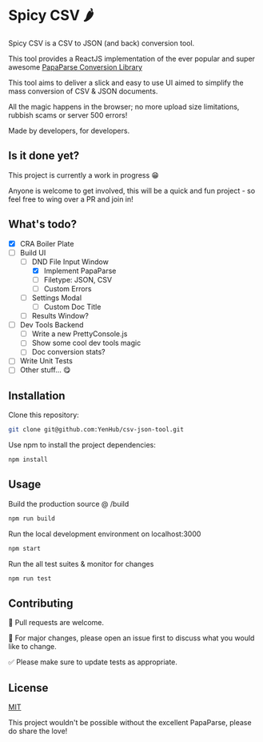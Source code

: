 # Spicy CSV 🌶

Spicy CSV is a CSV to JSON (and back) conversion tool.

This tool provides a ReactJS implementation of the ever popular and super awesome [PapaParse Conversion Library](https://github.com/mholt/PapaParse)

This tool aims to deliver a slick and easy to use UI aimed to simplify the mass conversion of CSV & JSON documents.

All the magic happens in the browser; no more upload size limitations, rubbish scams or server 500 errors!

Made by developers, for developers.

## Is it done yet?

This project is currently a work in progress 😁

Anyone is welcome to get involved, this will be a quick and fun project - so feel free to wing over a PR and join in! 

## What's todo?

- [x] CRA Boiler Plate
- [ ] Build UI
    - [ ] DND File Input Window
        - [x] Implement PapaParse
        - [ ] Filetype: JSON, CSV
        - [ ] Custom Errors
    - [ ] Settings Modal
        - [ ] Custom Doc Title
    - [ ] Results Window?
- [ ] Dev Tools Backend
    - [ ] Write a new PrettyConsole.js
    - [ ] Show some cool dev tools magic
    - [ ] Doc conversion stats?
- [ ] Write Unit Tests
- [ ] Other stuff... 😋

## Installation

Clone this repository:

```bash
git clone git@github.com:YenHub/csv-json-tool.git
```

Use npm to install the project dependencies:

```bash
npm install
```

## Usage

Build the production source @ /build

```bash
npm run build
```

Run the local development environment on localhost:3000

```bash
npm start
```

Run the all test suites & monitor for changes

```bash
npm run test
```

## Contributing

🚀 Pull requests are welcome.

🔨 For major changes, please open an issue first to discuss what you would like to change.

✅ Please make sure to update tests as appropriate.

## License
[MIT](https://choosealicense.com/licenses/mit/)

This project wouldn't be possible without the excellent PapaParse, please do share the love!
